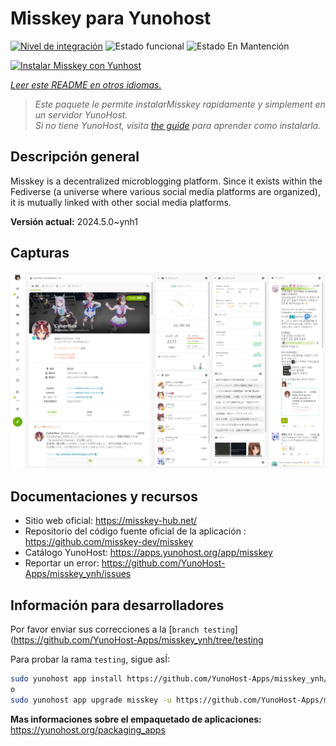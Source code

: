 <!--
Este archivo README esta generado automaticamente<https://github.com/YunoHost/apps/tree/master/tools/readme_generator>
No se debe editar a mano.
-->

# Misskey para Yunohost

[![Nivel de integración](https://dash.yunohost.org/integration/misskey.svg)](https://dash.yunohost.org/appci/app/misskey) ![Estado funcional](https://ci-apps.yunohost.org/ci/badges/misskey.status.svg) ![Estado En Mantención](https://ci-apps.yunohost.org/ci/badges/misskey.maintain.svg)

[![Instalar Misskey con Yunhost](https://install-app.yunohost.org/install-with-yunohost.svg)](https://install-app.yunohost.org/?app=misskey)

*[Leer este README en otros idiomas.](./ALL_README.md)*

> *Este paquete le permite instalarMisskey rapidamente y simplement en un servidor YunoHost.*  
> *Si no tiene YunoHost, visita [the guide](https://yunohost.org/install) para aprender como instalarla.*

## Descripción general

Misskey is a decentralized microblogging platform. Since it exists within the Fediverse (a universe where various social media platforms are organized), it is mutually linked with other social media platforms.


**Versión actual:** 2024.5.0~ynh1

## Capturas

![Captura de Misskey](./doc/screenshots/screenshot-desktop.png)

## Documentaciones y recursos

- Sitio web oficial: <https://misskey-hub.net/>
- Repositorio del código fuente oficial de la aplicación : <https://github.com/misskey-dev/misskey>
- Catálogo YunoHost: <https://apps.yunohost.org/app/misskey>
- Reportar un error: <https://github.com/YunoHost-Apps/misskey_ynh/issues>

## Información para desarrolladores

Por favor enviar sus correcciones a la [`branch testing`](https://github.com/YunoHost-Apps/misskey_ynh/tree/testing

Para probar la rama `testing`, sigue asÍ:

```bash
sudo yunohost app install https://github.com/YunoHost-Apps/misskey_ynh/tree/testing --debug
o
sudo yunohost app upgrade misskey -u https://github.com/YunoHost-Apps/misskey_ynh/tree/testing --debug
```

**Mas informaciones sobre el empaquetado de aplicaciones:** <https://yunohost.org/packaging_apps>
